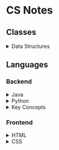 # CS Notes

## Classes

<details>
	<summary>Data Structures</summary>

- [Definitions](./Topics/cs102_definitions.md)
- [Generics](./Topics/generics.md)
- [Big O Notation](./Topics/big_o.md)
- [Linked List](./Topics/linked_list.md)
- [Stack](./Topics/stack.md)
- [Queue](./Topics/queue.md)
- [Tree](./Topic/tree.md)

</details>

## Languages

### Backend

<details>
	<summary>Java</summary>

- [Basic Info](./Topics/java_basics.md)
- [OOP](./Topics/oop.md)
- Lists
- [Useful Code](./Topics/java_code.md)

</details>
<details>
	<summary>Python</summary>

- WIP

</details>
<details>
	<summary>Key Concepts</summary>

- [ASCII](./Topics/ascii.md)
- [Copy vs. Reference](./Topics/copy_vs_ref.md)
- [Binary Search](./Topics/binary_search.md)
- [DFS](./Topics/dfs.md)
- [BFS](./Topics/bfs.md)

</details>

### Frontend

<details>
	<summary>HTML</summary>

- [Tags and Elements](./Topics/html_tags.md)
- Attributes
- [Semantic Tags](./Topics/html_semantics.md)

</details>
<details>
	<summary>CSS</summary>

- WIP

</details>	